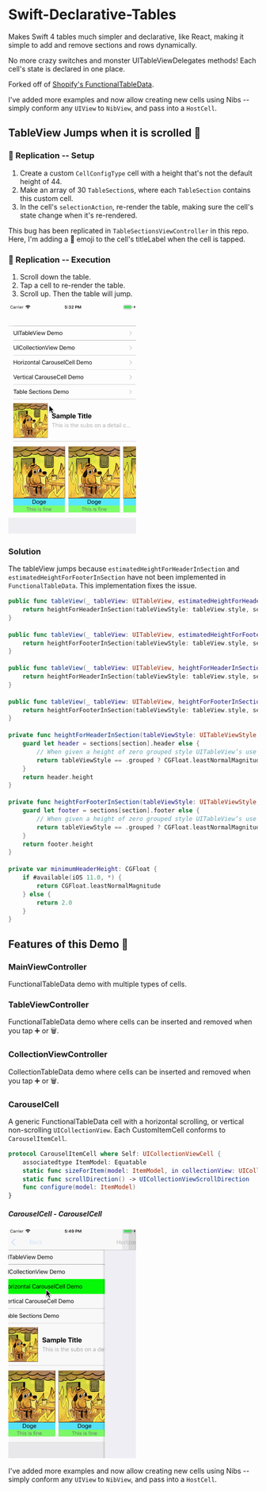 # Swift-Declarative-Tables
Makes Swift 4 tables much simpler and declarative, like React, making it simple to add and remove sections and rows dynamically.

No more crazy switches and monster UITableViewDelegates methods! Each cell's state is declared in one place.

Forked off of [Shopify's FunctionalTableData](https://github.com/Shopify/FunctionalTableData). 

I've added more examples and now allow creating new cells using Nibs -- simply conform any `UIView` to `NibView`, and pass into a `HostCell`.

## TableView Jumps when it is scrolled 🐛
### 🐛 Replication -- Setup
1. Create a custom `CellConfigType` cell with a height that's not the default height of 44.
2. Make an array of 30 `TableSection`s, where each `TableSection` contains this custom cell.
3. In the cell's `selectionAction`, re-render the table, making sure the cell's state change when it's re-rendered.

This bug has been replicated in `TableSectionsViewController` in this repo. Here, I'm adding a 🐒 emoji to the cell's titleLabel when the cell is tapped.

### 🐛 Replication -- Execution
1. Scroll down the table.
2. Tap a cell to re-render the table.
3. Scroll up. Then the table will jump.

![Header Height Bug][buggif]

### Solution
The tableView jumps because `estimatedHeightForHeaderInSection` and `estimatedHeightForFooterInSection` have not been implemented in `FunctionalTableData`.
This implementation fixes the issue.

```swift
public func tableView(_ tableView: UITableView, estimatedHeightForHeaderInSection section: Int) -> CGFloat {
	return heightForHeaderInSection(tableViewStyle: tableView.style, section: section)
}

public func tableView(_ tableView: UITableView, estimatedHeightForFooterInSection section: Int) -> CGFloat {
	return heightForFooterInSection(tableViewStyle: tableView.style, section: section)
}

public func tableView(_ tableView: UITableView, heightForHeaderInSection section: Int) -> CGFloat {
	return heightForHeaderInSection(tableViewStyle: tableView.style, section: section)
}

public func tableView(_ tableView: UITableView, heightForFooterInSection section: Int) -> CGFloat {
	return heightForFooterInSection(tableViewStyle: tableView.style, section: section)
}

private func heightForHeaderInSection(tableViewStyle: UITableViewStyle, section: Int) -> CGFloat {
	guard let header = sections[section].header else {
		// When given a height of zero grouped style UITableView’s use their default value instead of zero. By returning CGFloat.min we get around this behavior and force UITableView to end up using a height of zero after all.
		return tableViewStyle == .grouped ? CGFloat.leastNormalMagnitude : 0
	}
	return header.height
}

private func heightForFooterInSection(tableViewStyle: UITableViewStyle, section: Int) -> CGFloat {
	guard let footer = sections[section].footer else {
		// When given a height of zero grouped style UITableView’s use their default value instead of zero. By returning CGFloat.min we get around this behavior and force UITableView to end up using a height of zero after all.
		return tableViewStyle == .grouped ? CGFloat.leastNormalMagnitude : 0
	}
	return footer.height
}

private var minimumHeaderHeight: CGFloat {
	if #available(iOS 11.0, *) {
		return CGFloat.leastNormalMagnitude
	} else {
		return 2.0
	}
}
```

## Features of this Demo 🌟 
### MainViewController
FunctionalTableData demo with multiple types of cells.

### TableViewController
FunctionalTableData demo where cells can be inserted and removed when you tap ➕ or 🗑.

### CollectionViewController
CollectionTableData demo where cells can be inserted and removed when you tap ➕ or 🗑.

### CarouselCell<CustomItemCell>
A generic FunctionalTableData cell with a horizontal scrolling, or vertical non-scrolling `UICollectionView`.
Each CustomItemCell conforms to `CarouselItemCell`.

```swift
protocol CarouselItemCell where Self: UICollectionViewCell {
	associatedtype ItemModel: Equatable
	static func sizeForItem(model: ItemModel, in collectionView: UICollectionView) -> CGSize
    static func scrollDirection() -> UICollectionViewScrollDirection
	func configure(model: ItemModel)    
}
```

##### CarouselCell - CarouselCell<CarouselItemColorTilesCell>

![Color Tiles CarouselCell][colorTilesGif]


I've added more examples and now allow creating new cells using Nibs -- simply conform any `UIView` to `NibView`, and pass into a `HostCell`.



[buggif]: https://github.com/p-sun/Swift-Declarative-Tables/blob/table_skipping_issue/Images/Issue.gif ""
[colorTilesGif]: https://github.com/p-sun/Swift-Declarative-Tables/blob/table_skipping_issue/Images/ColorTilesCarouselCell.gif ""
